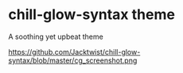 # chill-glow-syntax theme

A soothing yet upbeat theme

https://github.com/Jacktwist/chill-glow-syntax/blob/master/cg_screenshot.png
